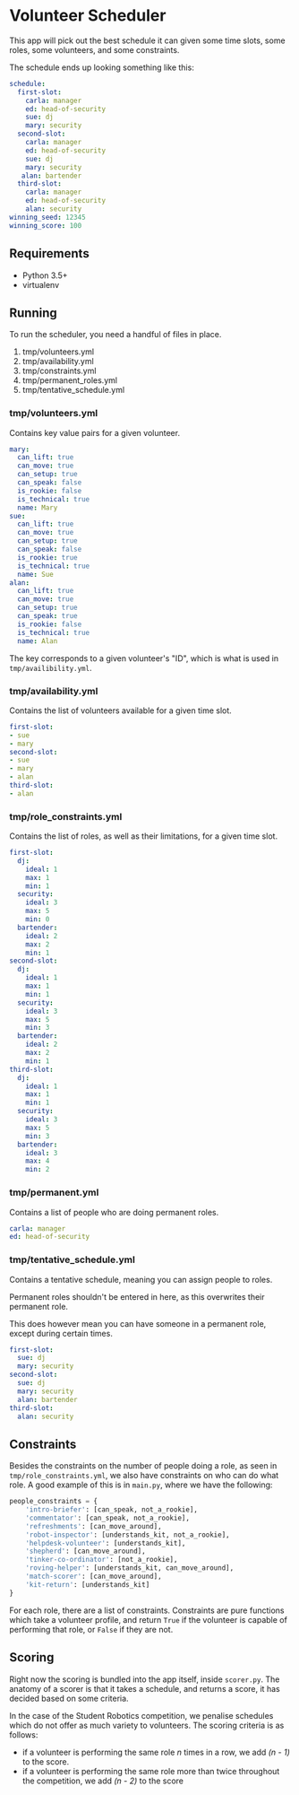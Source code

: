 # Volunteer Scheduler

This app will pick out the best schedule it can given some time slots, 
some roles, some volunteers, and some constraints.

The schedule ends up looking something like this:

```yml
schedule:
  first-slot:
    carla: manager
    ed: head-of-security
    sue: dj
    mary: security
  second-slot:
    carla: manager
    ed: head-of-security
    sue: dj
    mary: security
   alan: bartender
  third-slot:
    carla: manager
    ed: head-of-security
    alan: security
winning_seed: 12345
winning_score: 100
```

## Requirements

* Python 3.5+
* virtualenv

## Running

To run the scheduler, you need a handful of files in place.

1. tmp/volunteers.yml
2. tmp/availability.yml
3. tmp/constraints.yml
4. tmp/permanent_roles.yml
5. tmp/tentative_schedule.yml

### tmp/volunteers.yml

Contains key value pairs for a given volunteer.

```yml
mary:
  can_lift: true
  can_move: true
  can_setup: true
  can_speak: false
  is_rookie: false
  is_technical: true
  name: Mary
sue:
  can_lift: true
  can_move: true
  can_setup: true
  can_speak: false
  is_rookie: true
  is_technical: true
  name: Sue
alan:
  can_lift: true
  can_move: true
  can_setup: true
  can_speak: true
  is_rookie: false
  is_technical: true
  name: Alan
```

The key corresponds to a given volunteer's "ID", which is what is used in `tmp/availibility.yml`.

### tmp/availability.yml

Contains the list of volunteers available for a given time slot.

```yml
first-slot:
- sue
- mary
second-slot:
- sue
- mary
- alan
third-slot:
- alan
```

### tmp/role_constraints.yml

Contains the list of roles, as well as their limitations, for a given time slot.

```yml
first-slot:
  dj:
    ideal: 1
    max: 1
    min: 1
  security:
    ideal: 3
    max: 5
    min: 0
  bartender:
    ideal: 2
    max: 2
    min: 1
second-slot:
  dj:
    ideal: 1
    max: 1
    min: 1
  security:
    ideal: 3
    max: 5
    min: 3
  bartender:
    ideal: 2
    max: 2
    min: 1
third-slot:
  dj:
    ideal: 1
    max: 1
    min: 1
  security:
    ideal: 3
    max: 5
    min: 3
  bartender:
    ideal: 3
    max: 4
    min: 2
```

### tmp/permanent.yml

Contains a list of people who are doing permanent roles.

```yml
carla: manager
ed: head-of-security
```

### tmp/tentative_schedule.yml

Contains a tentative schedule, meaning you can assign people to roles.

Permanent roles shouldn't be entered in here, as this overwrites their permanent role.

This does however mean you can have someone in a permanent role, except during certain times.

```yml
first-slot:
  sue: dj
  mary: security
second-slot:
  sue: dj
  mary: security
  alan: bartender
third-slot:
  alan: security
```

## Constraints

Besides the constraints on the number of people doing a role, as seen in `tmp/role_constraints.yml`, we also
have constraints on who can do what role. A good example of this is in `main.py`, where we have the following:

```python
people_constraints = {
    'intro-briefer': [can_speak, not_a_rookie],
    'commentator': [can_speak, not_a_rookie],
    'refreshments': [can_move_around],
    'robot-inspector': [understands_kit, not_a_rookie],
    'helpdesk-volunteer': [understands_kit],
    'shepherd': [can_move_around],
    'tinker-co-ordinator': [not_a_rookie],
    'roving-helper': [understands_kit, can_move_around],
    'match-scorer': [can_move_around],
    'kit-return': [understands_kit]
}
```

For each role, there are a list of constraints. Constraints are pure functions which take a volunteer 
profile, and return `True` if the volunteer is capable of performing that role, or `False` if they are not.

## Scoring

Right now the scoring is bundled into the app itself, inside `scorer.py`. The anatomy of a scorer is that it
takes a schedule, and returns a score, it has decided based on some criteria.

In the case of the Student Robotics competition, we penalise schedules which do not offer as much variety to
volunteers. The scoring criteria is as follows:

* if a volunteer is performing the same role _n_ times in a row, 
  we add _(n - 1)_ to the score.
* if a volunteer is performing the same role more than twice 
  throughout the competition, we add _(n - 2)_ to the score